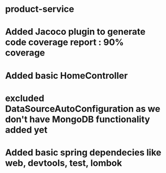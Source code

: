 # product-service
# Added Jacoco plugin to generate code coverage report  : 90% coverage
# Added basic HomeController
# excluded DataSourceAutoConfiguration as we don't have MongoDB functionality added yet
# Added basic spring dependecies like web, devtools, test, lombok